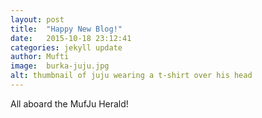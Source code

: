 ```yaml
---
layout: post
title:  "Happy New Blog!"
date:   2015-10-18 23:12:41
categories: jekyll update
author: Mufti
image:  burka-juju.jpg
alt: thumbnail of juju wearing a t-shirt over his head
---
```


All aboard the MufJu Herald!
